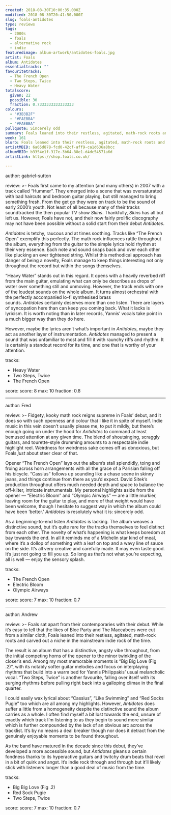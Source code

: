```yaml
---
created: 2018-08-30T10:00:35.000Z
modified: 2018-08-30T20:41:50.000Z
slug: foals-antidotes
type: reviews
tags:
  - 2000s
  - foals
  - alternative rock
  - indie
featuredimage: album-artwork/antidotes-foals.jpg
artist: Foals
album: Antidotes
essentialtracks: ""
favouritetracks:
  - The French Open
  - Two Steps, Twice
  - Heavy Water
totalscore:
  given: 22
  possible: 30
  fraction: 0.7333333333333333
colours:
  - "#3B3B2F"
  - "#FAEBBA"
  - "#FAEBBA"
pullquote: Sincerely odd
summary: Foals leaned into their restless, agitated, math-rock roots and carved out a niche in the mainstream indie rock of the time. The result is an album that has a distinctive, angsty vibe throughout, from the initial competing horns of the opener to the minor twinkling of the closer's end.
week: 161
blurb: Foals leaned into their restless, agitated, math-rock roots and carved out a niche in the mainstream indie rock of the time.
artistMBID: 6a65d878-fcd0-42cf-aff9-ca1d636a8bcc
albumMBID: b3354e1f-317e-3b64-88e1-d4dc54571a6d
artistLink: https://shop.foals.co.uk/

---
```


author: gabriel-sutton

review: >-
  Foals first came to my attention (and many others) in 2007 with a track called “Hummer”. They emerged into a scene that was oversaturated with bad haircuts and bedroom guitar playing, but still managed to bring something fresh. From the get go they were on track to be the sound of early 2000’s youth. Not least of all because many of their tracks soundtracked the then popular TV show *Skins*. Thankfully, *Skins* has all but left us. However, Foals have not, and their now fairly prolific discography may not have been possible without a solid start from their debut *Antidotes*.

  *Antidotes* is tetchy, raucous and at times soothing. Tracks like “The French Open” exemplify this perfectly. The math rock influences rattle throughout the album, everything from the guitar to the simple lyrics hold rhythm at their very essence. Each note and sound snaps back and over each other like plucking an ever tightened string. Whilst this methodical approach has danger of being a novelty, Foals manage to keep things interesting not only throughout the record but within the songs themselves.

  “Heavy Water” stands out in this regard. It opens with a heavily reverbed riff from the main guitar, emulating what can only be describes as drops of water over something still and unmoving. However, the track ends with one of the loudest sounds on the whole album. It turns almost orchestral with the perfectly accompanied lo-fi synthesised brass sounds. *Antidotes* certainly deserves more than one listen. There are layers of syncopation here than can keep you coming back. What it lacks is lyricism. It is worth noting than in later records, Yannis’ vocals take point in a much bigger way than they do here. 
  
  However, maybe the lyrics aren’t what’s important in *Antidotes*, maybe they act as another layer of instrumentation. *Antidotes* managed to present a sound that was unfamiliar to most and fill it with raunchy riffs and rhythm. It is certainly a standout record for its time, and one that is worthy of your attention.

tracks:
  - Heavy Water
  - ­­Two Steps, Twice
  - ­­The French Open

score:
  score: 8
  max: 10
  fraction: 0.8

---
author: Fred

review: >-
  Fidgety, kooky math rock reigns supreme in Foals’ debut, and it does so with such openness and colour that I like it in spite of myself. Indie music in this vein doesn’t usually please me, to put it mildly, but there’s enough going on under the hood for *Antidotes* to command at least bemused attention at any given time. The blend of shoutsinging, scraggly guitars, and tourette-style drumming amounts to a respectable indie highlight reel. Weirdness for weirdness sake comes off as obnoxious, but Foals *just* about steer clear of that.

  Opener “The French Open” lays out the album’s stall splendidly, toing and froing across horn arrangements with all the grace of a Parisian falling off his bicycle. “Cassius” follows up sounding like a chase scene in skinny jeans, and things continue from there as you’d expect. David Sitek’s production throughout offers much needed depth and space to balance the off-kilter, intricate instrumentals. My personal highlights aside from the opener — “Electric Bloom” and “Olympic Airways” — are a little murkier, leaving room for the guitar to play, and more of that weight would have been welcome, though I hesitate to suggest way in which the album could have been ‘better.’ *Antidotes* is resolutely what it is: sincerely odd.

  As a beginning-to-end listen *Antidotes* is lacking. The album weaves a distinctive sound, but it’s quite rare for the tracks themselves to feel distinct from each other. The novelty of what’s happening is what keeps boredom at bay towards the end. In all it reminds me of a Michelin star kind of meal, where it’s a dollop of something with a leaf on top and a wavy line of sauce on the side. It’s all very creative and carefully made. It may even taste good. It’s just not going to fill you up. So long as that’s not what you’re expecting, all is well — enjoy the sensory splash.

tracks:
  - The French Open
  - ­­Electric Bloom
  - ­­Olympic Airways

score:
  score: 7
  max: 10
  fraction: 0.7

---
author: Andrew

review: >-
  Foals sat apart from their contemporaries with their debut. While it’s easy to tell that the likes of Bloc Party and The Maccabees were cut from a similar cloth, Foals leaned into their restless, agitated, math-rock roots and carved out a niche in the mainstream indie rock of the time. 
  
  The result is an album that has a distinctive, angsty vibe throughout, from the initial competing horns of the opener to the minor twinkling of the closer’s end. Among my most memorable moments is “Big Big Love (Fig .2)”, with its notably softer guitar melodies and focus on interplaying rhythms that build into a warm bed for Yannis Philippakis’ usual melancholic vocal. “Two Steps, Twice” is another favourite, falling over itself with its surging rhythms before pulling right back into a galloping climax in the final quarter.

  I could easily wax lyrical about “Cassius”, “Like Swimming” and “Red Socks Pugie” too which are all among my highlights. However, *Antidotes* does suffer a little from a homogeneity despite the distinctive sound the album carries as a whole. I often find myself a bit lost towards the end, unsure of exactly which track I’m listening to as they begin to sound more similar which is further compounded by the lack of an obvious arc across the tracklist. It’s by no means a deal breaker though nor does it detract from the genuinely enjoyable moments to be found throughout.

  As the band have matured in the decade since this debut, they’ve developed a more accessible sound, but *Antidotes* gleans a certain fondness thanks to its hyperactive guitars and twitchy drum beats that revel in a bit of quirk and angst. It’s indie rock through and through but it’ll likely stick with listeners longer than a good deal of music from the time.

tracks:
  - Big Big Love (Fig .2)
  - ­­Red Sock Pugie
  - ­­Two Steps, Twice
  
score:
  score: 7
  max: 10
  fraction: 0.7

